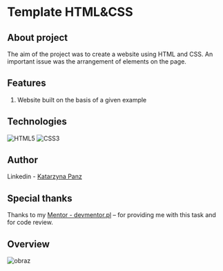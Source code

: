 # Template HTML&CSS

## About project
The aim of the project was to create a website using HTML and CSS. An important issue was the arrangement of elements on the page.

## Features
1. Website built on the basis of a given example 

## Technologies
![HTML5](https://img.shields.io/badge/HTML5-E34F26?style=for-the-badge&logo=html5&logoColor=white)
![CSS3](https://img.shields.io/badge/CSS3-1572B6?style=for-the-badge&logo=css3&logoColor=white)

## Author
Linkedin - [Katarzyna Panz](https://www.linkedin.com/in/katarzyna-panz-584399228/)

## Special thanks
Thanks to my [Mentor - devmentor.pl](https://devmentor.pl/) – for providing me with this task and for code review.

## Overview

![obraz](https://user-images.githubusercontent.com/91606497/227358020-48ed7cf5-fb92-439e-8fb9-ae897e1534f8.png)

